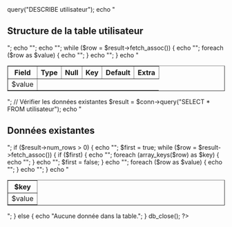<?php
require "database.php";
$conn = db_connect();

// Vérifier la structure de la table
$result = $conn->query("DESCRIBE utilisateur");
echo "<h2>Structure de la table utilisateur</h2>";
echo "<table border='1'>";
echo "<tr><th>Field</th><th>Type</th><th>Null</th><th>Key</th><th>Default</th><th>Extra</th></tr>";
while ($row = $result->fetch_assoc()) {
    echo "<tr>";
    foreach ($row as $value) {
        echo "<td>$value</td>";
    }
    echo "</tr>";
}
echo "</table>";

// Vérifier les données existantes
$result = $conn->query("SELECT * FROM utilisateur");
echo "<h2>Données existantes</h2>";
if ($result->num_rows > 0) {
    echo "<table border='1'>";
    $first = true;
    while ($row = $result->fetch_assoc()) {
        if ($first) {
            echo "<tr>";
            foreach (array_keys($row) as $key) {
                echo "<th>$key</th>";
            }
            echo "</tr>";
            $first = false;
        }
        echo "<tr>";
        foreach ($row as $value) {
            echo "<td>$value</td>";
        }
        echo "</tr>";
    }
    echo "</table>";
} else {
    echo "Aucune donnée dans la table.";
}

db_close();
?>